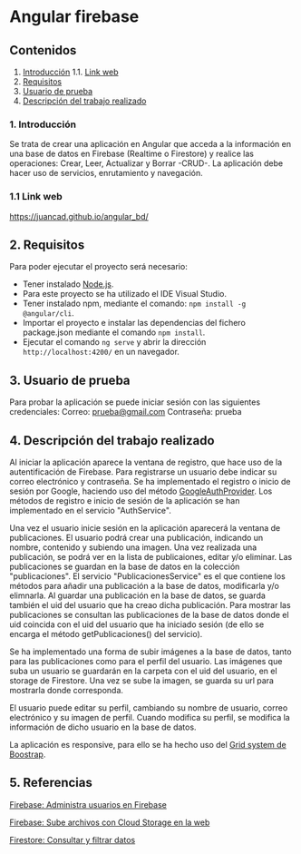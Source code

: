 # Angular firebase

## Contenidos 
1. [Introducción](#intro)
  1.1. [Link web](#link-web)
2. [Requisitos](#requisitos)
3. [Usuario de prueba](#user-prueba)
4. [Descripción del trabajo realizado](#descripcion)

### 1. Introducción <a name="intro"/>
Se trata de crear una aplicación en Angular que acceda a la información en una base de datos en Firebase (Realtime o Firestore) y realice las operaciones: Crear, Leer, Actualizar y Borrar -CRUD-. La aplicación debe hacer uso de servicios, enrutamiento y navegación.

### 1.1 Link web <a name="link-web"/>
https://juancad.github.io/angular_bd/

## 2. Requisitos<a name="requisitos"/>
Para poder ejecutar el proyecto será necesario:
- Tener instalado [Node.js](https://nodejs.org/es/download/).
- Para este proyecto se ha utilizado el IDE Visual Studio.
- Tener instalado npm, mediante el comando: `npm install -g @angular/cli`.
- Importar el proyecto e instalar las dependencias del fichero package.json mediante el comando `npm install`.
- Ejecutar el comando `ng serve` y abrir la dirección `http://localhost:4200/` en un navegador.

## 3. Usuario de prueba<a name="user-prueba"/>
Para probar la aplicación se puede iniciar sesión con las siguientes credenciales:
Correo: prueba@gmail.com
Contraseña: prueba

## 4. Descripción del trabajo realizado<a name="descripcion"/>
Al iniciar la aplicación aparece la ventana de registro, que hace uso de la autentificación de Firebase. Para registrarse un usuario debe indicar su correo electrónico y contraseña. Se ha implementado el registro o inicio de sesión por Google, haciendo uso del método [GoogleAuthProvider](https://firebase.google.com/docs/reference/node/firebase.auth.GoogleAuthProvider). Los métodos de registro e inicio de sesión de la aplicación se han implementado en el servicio "AuthService".

Una vez el usuario inicie sesión en la aplicación aparecerá la ventana de publicaciones. El usuario podrá crear una publicación, indicando un nombre, contenido y subiendo una imagen. Una vez realizada una publicación, se podrá ver en la lista de publicaiones, editar y/o eliminar. Las publicaciones se guardan en la base de datos en la colección "publicaciones". El servicio "PublicacionesService" es el que contiene los métodos para añadir una publicación a la base de datos, modificarla y/o elimnarla. Al guardar una publicación en la base de datos, se guarda también el uid del usuario que ha creao dicha publicación. Para mostrar las publicaciones se consultan las publicaciones de la base de datos donde el uid coincida con el uid del usuario que ha iniciado sesión (de ello se encarga el método getPublicaciones() del servicio).

Se ha implementado una forma de subir imágenes a la base de datos, tanto para las publicaciones como para el perfil del usuario. Las imágenes que suba un usuario se guardarán en la carpeta con el uid del usuario, en el storage de Firestore. Una vez se sube la imagen, se guarda su url para mostrarla donde corresponda.

El usuario puede editar su perfil, cambiando su nombre de usuario, correo electrónico y su imagen de perfil. Cuando modifica su perfil, se modifica la información de dicho usuario en la base de datos.

La aplicación es responsive, para ello se ha hecho uso del [Grid system de Boostrap](https://getbootstrap.com/docs/4.0/layout/grid/).

## 5. Referencias
[Firebase: Administra usuarios en Firebase](https://firebase.google.com/docs/auth/web/manage-users?hl=es#web-version-9_5)

[Firebase: Sube archivos con Cloud Storage en la web](https://firebase.google.com/docs/storage/web/upload-files?hl=es)

[Firestore: Consultar y filtrar datos](https://cloud.google.com/firestore/docs/query-data/queries?hl=es-419)

